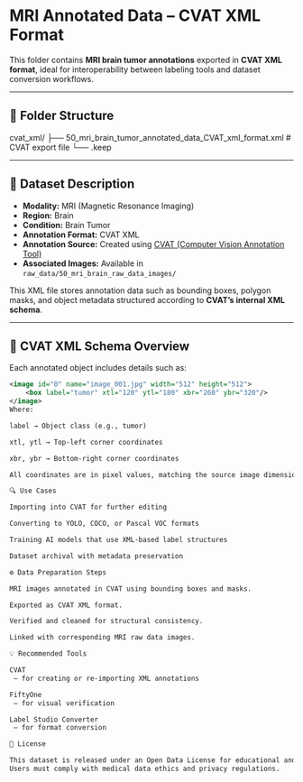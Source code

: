 # MRI Annotated Data – CVAT XML Format

This folder contains **MRI brain tumor annotations** exported in **CVAT XML format**, ideal for interoperability between labeling tools and dataset conversion workflows.

---

## 📁 Folder Structure
cvat_xml/
├── 50_mri_brain_tumor_annotated_data_CVAT_xml_format.xml # CVAT export file
└── .keep

---

## 🧠 Dataset Description

- **Modality:** MRI (Magnetic Resonance Imaging)  
- **Region:** Brain  
- **Condition:** Brain Tumor  
- **Annotation Format:** CVAT XML  
- **Annotation Source:** Created using [CVAT (Computer Vision Annotation Tool)](https://cvat.org/)  
- **Associated Images:** Available in `raw_data/50_mri_brain_raw_data_images/`

This XML file stores annotation data such as bounding boxes, polygon masks, and object metadata structured according to **CVAT’s internal XML schema**.

---

## 🧩 CVAT XML Schema Overview

Each annotated object includes details such as:
```xml
<image id="0" name="image_001.jpg" width="512" height="512">
    <box label="tumor" xtl="120" ytl="180" xbr="260" ybr="320"/>
</image>
Where:

label → Object class (e.g., tumor)

xtl, ytl → Top-left corner coordinates

xbr, ybr → Bottom-right corner coordinates

All coordinates are in pixel values, matching the source image dimensions.

🔍 Use Cases

Importing into CVAT for further editing

Converting to YOLO, COCO, or Pascal VOC formats

Training AI models that use XML-based label structures

Dataset archival with metadata preservation

⚙️ Data Preparation Steps

MRI images annotated in CVAT using bounding boxes and masks.

Exported as CVAT XML format.

Verified and cleaned for structural consistency.

Linked with corresponding MRI raw data images.

💡 Recommended Tools

CVAT
 — for creating or re-importing XML annotations

FiftyOne
 — for visual verification

Label Studio Converter
 — for format conversion

📜 License

This dataset is released under an Open Data License for educational and research purposes only.
Users must comply with medical data ethics and privacy regulations.
